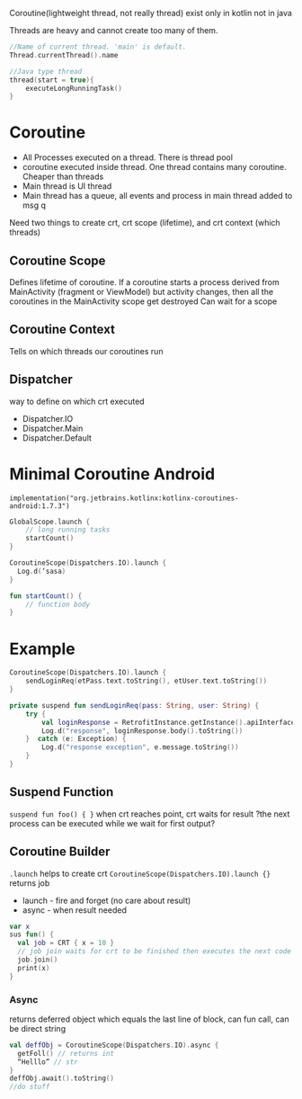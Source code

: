 Coroutine(lightweight thread, not really thread) exist only in kotlin not in java

Threads are heavy and cannot create too many of them.
```kotlin
//Name of current thread. 'main' is default.
Thread.currentThread().name

//Java type thread
thread(start = true){
	executeLongRunningTask()
}
```
# Coroutine
- All Processes executed on a thread. There is thread pool
- coroutine executed inside thread. One thread contains many coroutine. Cheaper than threads
- Main thread is UI thread
- Main thread has a queue, all events and process in main thread added to msg q

Need two things to create crt, crt scope (lifetime), and crt context (which threads)



## Coroutine Scope
Defines lifetime of coroutine. If a coroutine starts a process derived from MainActivity (fragment or ViewModel) but activity changes, then all the coroutines in the MainActivity scope get destroyed
Can wait for a scope 

## Coroutine Context
Tells on which threads our coroutines run

## Dispatcher
way to define on which crt executed

- Dispatcher.IO
- Dispatcher.Main
- Dispatcher.Default


# Minimal Coroutine Android
`implementation("org.jetbrains.kotlinx:kotlinx-coroutines-android:1.7.3")`
```kotlin
GlobalScope.launch {
	// long running tasks
	startCount()
}

CoroutineScope(Dispatchers.IO).launch {
  Log.d(‘sasa)
}

fun startCount() {
	// function body
}
```

# Example

```kotlin
CoroutineScope(Dispatchers.IO).launch {
	sendLoginReq(etPass.text.toString(), etUser.text.toString())
}

private suspend fun sendLoginReq(pass: String, user: String) {
	try {
		val loginResponse = RetrofitInstance.getInstance().apiInterface.login(user, pass)
		Log.d("response", loginResponse.body().toString())
	}  catch (e: Exception) {
		Log.d("response exception", e.message.toString())
	}
}
```

## Suspend Function
`suspend fun foo() { }`
when crt reaches point, crt waits for result
?the next process can be executed while we wait for first output?

## Coroutine Builder
`.launch` helps to create crt
`CoroutineScope(Dispatchers.IO).launch {}` returns job

- launch - fire and forget (no care about result)
- async - when result needed
```kotlin
var x
sus fun() {
  val job = CRT { x = 10 }
  // job join waits for crt to be finished then executes the next code
  job.join()
  print(x)
}
```

### Async
returns deferred object which equals the last line of block, can fun call, can be direct string
```kotlin
val deffObj = CoroutineScope(Dispatchers.IO).async {
  getFoll() // returns int
  “Helllo” // str
}
deffObj.await().toString()
//do stuff
```

